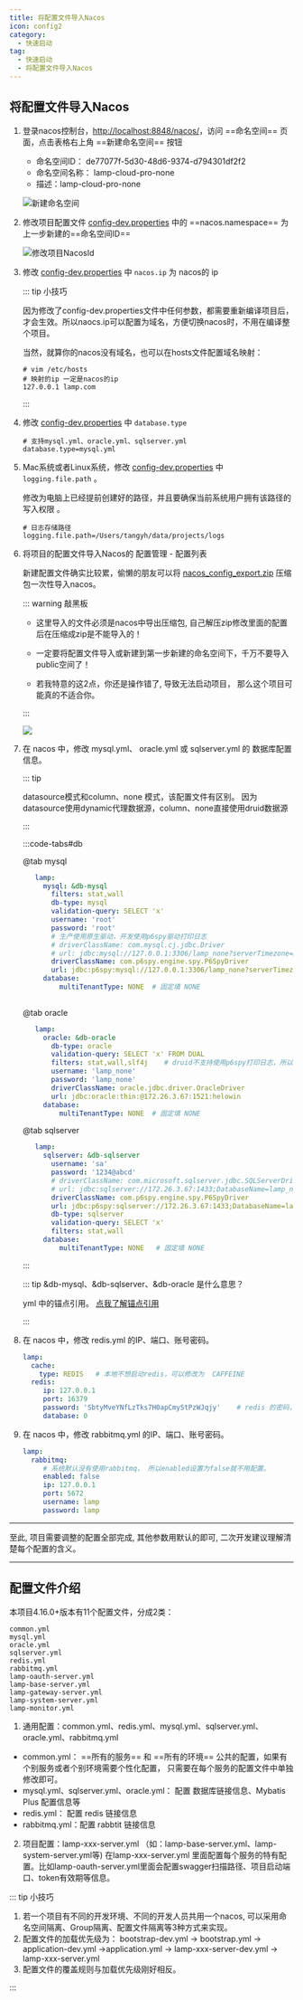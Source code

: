 ```yaml
---
title: 将配置文件导入Nacos
icon: config2
category:
  - 快速启动
tag:
  - 快速启动
  - 将配置文件导入Nacos
---
```


## 将配置文件导入Nacos

1. 登录nacos控制台，[http://localhost:8848/nacos/](http://localhost:8848/nacos/)，访问 ==命名空间== 页面，点击表格右上角 ==新建命名空间== 按钮

   - 命名空间ID： de77077f-5d30-48d6-9374-d794301df2f2
   - 命名空间名称： lamp-cloud-pro-none
   - 描述：lamp-cloud-pro-none

   ![新建命名空间](/images/start/Nacos新建命名空间.png)

2. 修改项目配置文件  [config-dev.properties](https://gitee.com/dromara/lamp-cloud/blob/4.x_java17/src/main/filters/config-dev.properties)  中的  ==nacos.namespace== 为上一步新建的==命名空间ID==

   ![修改项目NacosId](/images/start/Nacos修改项目NacosId.png)

3. 修改 [config-dev.properties](https://gitee.com/dromara/lamp-cloud/blob/4.x_java17/src/main/filters/config-dev.properties)  中 `nacos.ip`  为 nacos的 ip

   ::: tip 小技巧

   因为修改了config-dev.properties文件中任何参数，都需要重新编译项目后，才会生效。所以naocs.ip可以配置为域名，方便切换nacos时，不用在编译整个项目。

   当然，就算你的nacos没有域名，也可以在hosts文件配置域名映射：

   ```properties
   # vim /etc/hosts
   # 映射的ip 一定是nacos的ip
   127.0.0.1 lamp.com
   ```

   :::

4. 修改 [config-dev.properties](https://gitee.com/dromara/lamp-cloud/blob/4.x_java17/src/main/filters/config-dev.properties)  中 `database.type`  

    ```
    # 支持mysql.yml、oracle.yml、sqlserver.yml
    database.type=mysql.yml
    ```

5. Mac系统或者Linux系统，修改  [config-dev.properties](https://gitee.com/dromara/lamp-cloud/blob/4.x_java17/src/main/filters/config-dev.properties)  中 `logging.file.path` 。

   修改为电脑上已经提前创建好的路径，并且要确保当前系统用户拥有该路径的写入权限 。

   ```properties
   # 日志存储路径
   logging.file.path=/Users/tangyh/data/projects/logs
   ```

6. 将项目的配置文件导入Nacos的 配置管理 - 配置列表

    新建配置文件确实比较累，偷懒的朋友可以将 [nacos_config_export.zip](https://gitee.com/dromara/lamp-cloud/blob/4.x_java17/A%E6%9E%81%E5%85%B6%E9%87%8D%E8%A6%81/01-third-party/nacos/nacos_config_export_20240112110214.zip)  压缩包一次性导入nacos。

    ::: warning 敲黑板

    -  这里导入的文件必须是nacos中导出压缩包, 自己解压zip修改里面的配置后在压缩成zip是不能导入的！

    -  一定要将配置文件导入或新建到第一步新建的命名空间下，千万不要导入public空间了！
    -  若我特意的这2点，你还是操作错了, 导致无法启动项目， 那么这个项目可能真的不适合你。

    :::

    ![](/images/start/Nacos导入压缩包.png)

7. 在 nacos 中，修改 mysql.yml、 oracle.yml 或 sqlserver.yml 的 数据库配置信息。

   ::: tip

   datasource模式和column、none 模式，该配置文件有区别。 因为datasource使用dynamic代理数据源，column、none直接使用druid数据源

   :::

   

   :::code-tabs#db

      @tab mysql

   ```yaml
      lamp:
        mysql: &db-mysql
          filters: stat,wall
          db-type: mysql
          validation-query: SELECT 'x'
          username: 'root'
          password: 'root'
          # 生产使用原生驱动，开发使用p6spy驱动打印日志
          # driverClassName: com.mysql.cj.jdbc.Driver
          # url: jdbc:mysql://127.0.0.1:3306/lamp_none?serverTimezone=Asia/Shanghai&characterEncoding=utf8&useUnicode=true&useSSL=false&autoReconnect=true&zeroDateTimeBehavior=convertToNull&allowMultiQueries=true&nullCatalogMeansCurrent=true  
          driverClassName: com.p6spy.engine.spy.P6SpyDriver
          url: jdbc:p6spy:mysql://127.0.0.1:3306/lamp_none?serverTimezone=Asia/Shanghai&characterEncoding=utf8&useUnicode=true&useSSL=false&autoReconnect=true&zeroDateTimeBehavior=convertToNull&allowMultiQueries=true&nullCatalogMeansCurrent=true
        database:  
            multiTenantType: NONE  # 固定填 NONE
      
   ```
   
      @tab oracle
   
   ```yaml
      lamp:
        oracle: &db-oracle
          db-type: oracle
          validation-query: SELECT 'x' FROM DUAL
          filters: stat,wall,slf4j    # druid不支持使用p6spy打印日志，所以采用druid 的 slf4j 过滤器来打印可执行日志
          username: 'lamp_none'
          password: 'lamp_none'
          driverClassName: oracle.jdbc.driver.OracleDriver
          url: jdbc:oracle:thin:@172.26.3.67:1521:helowin
        database:  
            multiTenantType: NONE  # 固定填 NONE
   ```
   
      @tab sqlserver
   
   ```yaml
      lamp:
        sqlserver: &db-sqlserver
          username: 'sa'
          password: '1234@abcd'
          # driverClassName: com.microsoft.sqlserver.jdbc.SQLServerDriver
          # url: jdbc:sqlserver://172.26.3.67:1433;DatabaseName=lamp_none
          driverClassName: com.p6spy.engine.spy.P6SpyDriver
          url: jdbc:p6spy:sqlserver://172.26.3.67:1433;DatabaseName=lamp_none
          db-type: sqlserver
          validation-query: SELECT 'x'
          filters: stat,wall
        database:  
            multiTenantType: NONE   # 固定填 NONE
   ```
   
      :::
   
   
   
   ::: tip &db-mysql、&db-sqlserver、&db-oracle 是什么意思？ 
   
    yml 中的锚点引用。  [点我了解锚点引用](https://www.baidu.com/s?wd=yml%20%E9%94%9A%E7%82%B9%E5%BC%95%E7%94%A8)
   
   :::
   
8. 在 nacos 中，修改 redis.yml 的IP、端口、账号密码。

   ```yaml
   lamp:
     cache:
       type: REDIS   # 本地不想启动redis，可以修改为  CAFFEINE
     redis:
        ip: 127.0.0.1
        port: 16379
        password: 'SbtyMveYNfLzTks7H0apCmyStPzWJqjy'    # redis 的密码，没有配置密码的改成单引号的空字符串: ''（这个密码是明文，没有加密）
        database: 0
   ```

9. 在 nacos 中，修改 rabbitmq.yml 的IP、端口、账号密码。

   ```yaml
   lamp:
     rabbitmq:
        # 系统默认没有使用rabbitmq， 所以enabled设置为false就不用配置。
        enabled: false
        ip: 127.0.0.1
        port: 5672
        username: lamp
        password: lamp
   ```

   

****

至此, 项目需要调整的配置全部完成, 其他参数用默认的即可, 二次开发建议理解清楚每个配置的含义。

****


<!-- #region config -->
## 配置文件介绍

本项目4.16.0+版本有11个配置文件，分成2类：

```
common.yml
mysql.yml
oracle.yml
sqlserver.yml
redis.yml
rabbitmq.yml
lamp-oauth-server.yml
lamp-base-server.yml
lamp-gateway-server.yml
lamp-system-server.yml
lamp-monitor.yml
```

1. 通用配置：common.yml、redis.yml、mysql.yml、sqlserver.yml、oracle.yml、rabbitmq.yml

  - common.yml： ==所有的服务== 和 ==所有的环境== 公共的配置，如果有个别服务或者个别环境需要个性化配置， 只需要在每个服务的配置文件中单独修改即可。
  - mysql.yml、sqlserver.yml、oracle.yml： 配置 数据库链接信息、Mybatis Plus 配置信息等
  - redis.yml： 配置 redis 链接信息
- rabbitmq.yml：配置 rabbtit 链接信息
2. 项目配置：lamp-xxx-server.yml （如：lamp-base-server.yml、lamp-system-server.yml等)
   在lamp-xxx-server.yml 里面配置每个服务的特有配置。比如lamp-oauth-server.yml里面会配置swagger扫描路径、项目启动端口、token有效期等信息。

::: tip 小技巧

1. 若一个项目有不同的开发环境、不同的开发人员共用一个nacos, 可以采用命名空间隔离、Group隔离、配置文件隔离等3种方式来实现。
2. 配置文件的加载优先级为： bootstrap-dev.yml -> bootstrap.yml -> application-dev.yml ->application.yml -> lamp-xxx-server-dev.yml -> lamp-xxx-server.yml
3. 配置文件的覆盖规则与加载优先级刚好相反。

:::

<!-- #endregion config -->
